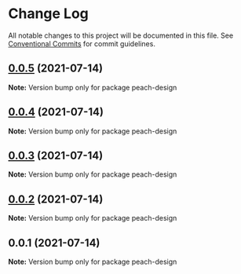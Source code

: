 # Change Log

All notable changes to this project will be documented in this file.
See [Conventional Commits](https://conventionalcommits.org) for commit guidelines.

## [0.0.5](https://github.com/guobaogang/peach-design/compare/peach-design@0.0.4...peach-design@0.0.5) (2021-07-14)

**Note:** Version bump only for package peach-design





## [0.0.4](https://github.com/guobaogang/peach-design/compare/peach-design@0.0.3...peach-design@0.0.4) (2021-07-14)

**Note:** Version bump only for package peach-design





## [0.0.3](https://github.com/guobaogang/peach-design/compare/peach-design@0.0.2...peach-design@0.0.3) (2021-07-14)

**Note:** Version bump only for package peach-design





## [0.0.2](https://github.com/guobaogang/peach-design/compare/peach-design@0.0.1...peach-design@0.0.2) (2021-07-14)

**Note:** Version bump only for package peach-design





## 0.0.1 (2021-07-14)

**Note:** Version bump only for package peach-design
